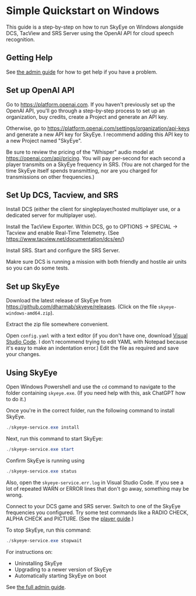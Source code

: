 # Simple Quickstart on Windows

This guide is a step-by-step on how to run SkyEye on Windows alongside DCS, TacView and SRS Server using the OpenAI API for cloud speech recognition.

## Getting Help

See [the admin guide](ADMIN.md#getting-help) for how to get help if you have a problem.

## Set up OpenAI API

Go to https://platform.openai.com. If you haven't previously set up the OpenAI API, you'll go through a step-by-step process to set up an organization, buy credits, create a Project and generate an API key.

Otherwise, go to https://platform.openai.com/settings/organization/api-keys and generate a new API key for SkyEye. I recommend adding this API key to a new Project named "SkyEye".

Be sure to review the pricing of the "Whisper" audio model at https://openai.com/api/pricing. You will pay per-second for each second a player transmits on a SkyEye frequency in SRS. (You are not charged for the time SkyEye itself spends transmitting, nor are you charged for transmissions on other frequencies.)

## Set Up DCS, Tacview, and SRS

Install DCS (either the client for singleplayer/hosted multiplayer use, or a dedicated server for multiplayer use).

Install the TacView Exporter. Within DCS, go to OPTIONS → SPECIAL → Tacview and enable Real-Time Telemetry.  (See https://www.tacview.net/documentation/dcs/en/)

Install SRS. Start and configure the SRS Server.

Makre sure DCS is running a mission with both friendly and hostile air units so you can do some tests.

## Set up SkyEye

Download the latest release of SkyEye from https://github.com/dharmab/skyeye/releases. (Click on the file `skyeye-windows-amd64.zip`).

Extract the zip file somewhere convenient.

Open `config.yaml` with a text editor (if you don't have one, download [Visual Studio Code](https://code.visualstudio.com). I don't recommend trying to edit YAML with Notepad because it's easy to make an indentation error.) Edit the file as required and save your changes.

## Using SkyEye

Open Windows Powershell and use the `cd` command to navigate to the folder containing `skyeye.exe`. (If you need help with this, ask ChatGPT how to do it.)

Once you're in the correct folder, run the following command to install SkyEye.

```powershell
./skyeye-service.exe install
```

Next, run this command to start SkyEye:

```powershell
./skyeye-service.exe start
```

Confirm SkyEye is running using 

```powershell
./skyeye-service.exe status
```

Also, open the `skyeye-service.err.log` in Visual Studio Code. If you see a lot of repeated WARN or ERROR lines that don't go away, something may be wrong.

Connect to your DCS game and SRS server. Switch to one of the SkyEye frequencies you configured. Try some test commands like a RADIO CHECK, ALPHA CHECK and PICTURE. (See the [player guide](PLAYER.md).)

To stop SkyEye, run this command:

```powershell
./skyeye-service.exe stopwait
```

For instructions on:

- Uninstalling SkyEye
- Upgrading to a newer version of SkyEye
- Automatically starting SkyEye on boot

See [the full admin guide](ADMIN.md#windows).